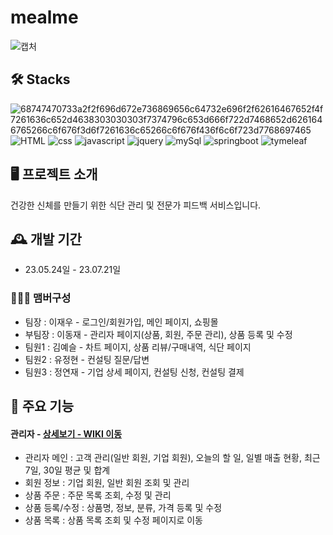 # mealme
![캡처](https://github.com/mealmeproject/mealme/assets/122869488/7d077e22-fc93-4b3a-912a-a5f62d66b50d)

## 🛠 Stacks
![68747470733a2f2f696d672e736869656c64732e696f2f62616467652f4f7261636c652d4638303030303f7374796c653d666f722d7468652d6261646765266c6f676f3d6f7261636c65266c6f676f436f6c6f723d7768697465](https://github.com/mealmeproject/mealme/assets/122869488/883cd037-58d2-45da-a488-5052c2228f07)
![HTML](https://github.com/mealmeproject/mealme/assets/122869488/c35ac37b-46c9-44c5-b43c-c2b5e9e0bc34)
![css](https://github.com/mealmeproject/mealme/assets/122869488/7907aec9-5a7c-4265-b2b6-1a83cc1674b2)
![javascript](https://github.com/mealmeproject/mealme/assets/122869488/ece46699-dfb6-4da9-bf8d-7fc952f57cfd)
![jquery](https://github.com/mealmeproject/mealme/assets/122869488/1fc1f10e-fcfe-453b-9873-6acc4e7407b1)
![mySql](https://github.com/mealmeproject/mealme/assets/122869488/58dc1f17-bf25-40ff-93dd-e56df6d79186)
![springboot](https://github.com/mealmeproject/mealme/assets/122869488/3c525a5e-cf49-43a4-92bf-9b8b6a038e78)
![tymeleaf](https://github.com/mealmeproject/mealme/assets/122869488/a230ed2d-6554-4be6-9976-30fcdc92e329)

## 🖥️ 프로젝트 소개
건강한 신체를 만들기 위한 식단 관리 및 전문가 피드백 서비스입니다.
<br>

## 🕰️ 개발 기간
* 23.05.24일 - 23.07.21일

### 🧑‍🤝‍🧑 맴버구성
 - 팀장  : 이재우 - 로그인/회원가입, 메인 페이지, 쇼핑몰
 - 부팀장 : 이동재 - 관리자 페이지(상품, 회원, 주문 관리), 상품 등록 및 수정
 - 팀원1 : 김예슬 - 차트 페이지, 상품 리뷰/구매내역, 식단 페이지
 - 팀원2 : 유정현 - 컨설팅 질문/답변
 - 팀원3 : 정연재 - 기업 상세 페이지, 컨설팅 신청, 컨설팅 결제

## 📌 주요 기능
#### 관리자 - <a href="https://github.com/DongJae92/mealme/wiki" >상세보기 - WIKI 이동</a>
- 관리자 메인 : 고객 관리(일반 회원, 기업 회원), 오늘의 할 일, 일별 매출 현황, 최근 7일, 30일 평균 및 합계
- 회원 정보 : 기업 회원, 일반 회원 조회 및 관리
- 상품 주문 : 주문 목록 조회, 수정 및 관리
- 상품 등록/수정 : 상품명, 정보, 분류, 가격 등록 및 수정
- 상품 목록 : 상품 목록 조회 및 수정 페이지로 이동
